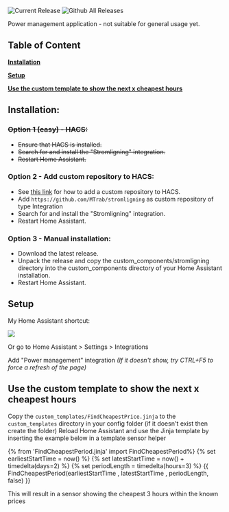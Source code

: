 ![Current Release](https://img.shields.io/github/release/Irming1109/PwMngt/all.svg?style=plastic)
![Github All Releases](https://img.shields.io/github/downloads/Irming1109/PwMngt/total.svg?style=plastic)
<!--![hacs_badge](https://img.shields.io/badge/HACS-Default-41BDF5.svg?style=plastic)-->

Power management application - not suitable for general usage yet.

## Table of Content

[**Installation**](#installation)

[**Setup**](#setup)

[**Use the custom template to show the next x cheapest hours**](#use-the-custom-template-to-show-the-next-x-cheapest-hours)


## Installation:

### ~~Option 1 (easy) - HACS:~~

*   ~~Ensure that HACS is installed.~~
*   ~~Search for and install the "Stromligning" integration.~~
*   ~~Restart Home Assistant.~~

### Option 2 - Add custom repository to HACS:

*   See [this link](https://www.hacs.xyz/docs/faq/custom_repositories/) for how to add a custom repository to HACS.
*   Add `https://github.com/MTrab/stromligning` as custom repository of type Integration
*   Search for and install the "Stromligning" integration.
*   Restart Home Assistant.

### Option 3 - Manual installation:

*   Download the latest release.
*   Unpack the release and copy the custom\_components/stromligning directory into the custom\_components directory of your Home Assistant installation.
*   Restart Home Assistant.

## Setup

My Home Assistant shortcut:

[![](https://my.home-assistant.io/badges/config_flow_start.svg)](https://my.home-assistant.io/redirect/config_flow_start/?domain=stromligning)

Or go to Home Assistant > Settings > Integrations

Add "Power management" integration _(If it doesn't show, try CTRL+F5 to force a refresh of the page)_

## Use the custom template to show the next x cheapest hours

Copy the `custom_templates/FindCheapestPrice.jinja` to the `custom_templates` directory in your config folder (if it doesn't exist then create the folder)
Reload Home Assistant and use the Jinja template by inserting the example below in a template sensor helper


{% from 'FindCheapestPeriod.jinja' import FindCheapestPeriod%}
{% set earliestStartTime = now() %}
{% set latestStartTime = now() + timedelta(days=2) %}
{% set periodLength = timedelta(hours=3) %}
{{ FindCheapestPeriod(earliestStartTime , latestStartTime , periodLength, false) }}


This will result in a sensor showing the cheapest 3 hours within the known prices